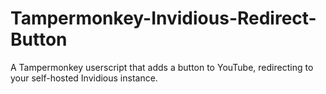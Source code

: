 # Tampermonkey-Invidious-Redirect-Button
A Tampermonkey userscript that adds a button to YouTube, redirecting to your self-hosted Invidious instance.
